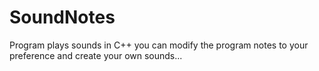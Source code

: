 # SoundNotes
Program plays sounds in C++
you can modify the program notes to your preference
and create your own sounds...
